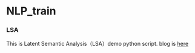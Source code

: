 # NLP_train
### LSA
This is Latent Semantic Analysis（LSA）demo python script. blog is [here](http://blog.csdn.net/SA14023053/article/details/51702052)